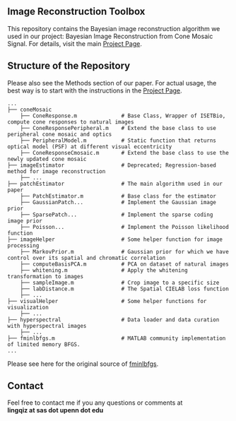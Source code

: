 ## Image Reconstruction Toolbox
This repository contains the Bayesian image reconstruction algorithm we used in our project: Bayesian Image Reconstruction from Cone Mosaic Signal. For details, visit the main [Project Page](https://github.com/isetbio/ISETImagePipeline).

## Structure of the Repository
Please also see the Methods section of our paper. For actual usage, the best way is to start with the instructions in the [Project Page](https://github.com/isetbio/ISETImagePipeline). 
```
...
├── coneMosaic                      
    ├── ConeResponse.m              # Base Class, Wrapper of ISETBio, compute cone responses to natural images
    ├── ConeResponsePeripheral.m    # Extend the base class to use peripheral cone mosaic and optics
    ├── PeripheralModel.m           # Static function that returns optical model (PSF) at different visual eccentricity
    ├── ConeResponseCmosaic.m       # Extend the base class to use the newly updated cone mosaic 
├── imageEstimator                  # Deprecated; Regression-based method for image reconstruction    
    ├── ...
├── patchEstimator                  # The main algorithm used in our paper
    ├── PatchEstimator.m            # Base class for the estimator
    ├── GaussianPatch...            # Implement the Gaussian image prior
    ├── SparsePatch...              # Implement the sparse coding image prior
    ├── Poisson...                  # Implement the Poisson likelihood function
├── imageHelper                     # Some helper function for image processing
    ├── MarkovPrior.m               # Gaussian prior for which we have control over its spatial and chromatic correlation
    ├── computeBasisPCA.m           # PCA on dataset of natural images
    ├── whitening.m                 # Apply the whitening transformation to images
    ├── sampleImage.m               # Crop image to a specific size
    ├── labDistance.m               # The Spatial CIELAB loss function
    ├── ... 
├── visualHelper                    # Some helper functions for visualization
    ├── ... 
├── hyperspectral                   # Data loader and data curation with hyperspectral images
    ├── ... 
├── fminlbfgs.m                     # MATLAB community implementation of limited memory BFGS.
...
```
Please see here for the original source of [fminlbfgs](https://www.mathworks.com/matlabcentral/fileexchange/23245-fminlbfgs-fast-limited-memory-optimizer).

## Contact
Feel free to contact me if you any questions or comments at   
**lingqiz at sas dot upenn dot edu**